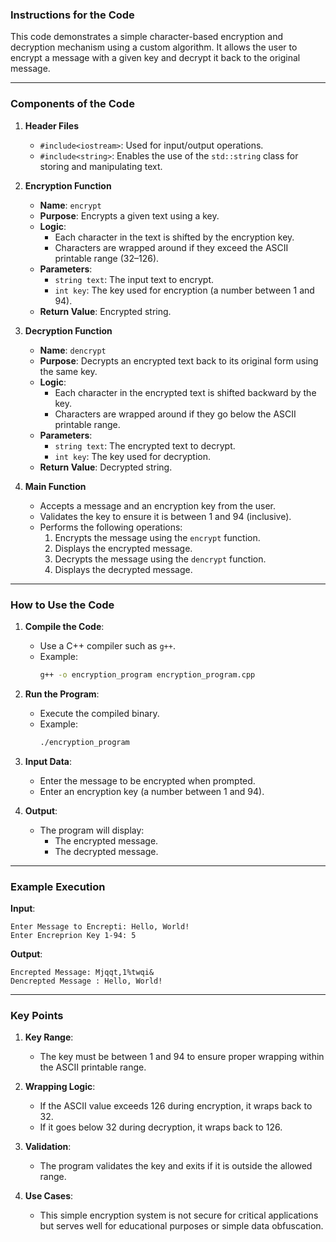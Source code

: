 ### Instructions for the Code

This code demonstrates a simple character-based encryption and decryption mechanism using a custom algorithm. It allows the user to encrypt a message with a given key and decrypt it back to the original message.

---

### **Components of the Code**

1. **Header Files**

   - `#include<iostream>`: Used for input/output operations.
   - `#include<string>`: Enables the use of the `std::string` class for storing and manipulating text.

2. **Encryption Function**

   - **Name**: `encrypt`
   - **Purpose**: Encrypts a given text using a key.
   - **Logic**:
     - Each character in the text is shifted by the encryption key.
     - Characters are wrapped around if they exceed the ASCII printable range (32–126).
   - **Parameters**:
     - `string text`: The input text to encrypt.
     - `int key`: The key used for encryption (a number between 1 and 94).
   - **Return Value**: Encrypted string.

3. **Decryption Function**

   - **Name**: `dencrypt`
   - **Purpose**: Decrypts an encrypted text back to its original form using the same key.
   - **Logic**:
     - Each character in the encrypted text is shifted backward by the key.
     - Characters are wrapped around if they go below the ASCII printable range.
   - **Parameters**:
     - `string text`: The encrypted text to decrypt.
     - `int key`: The key used for decryption.
   - **Return Value**: Decrypted string.

4. **Main Function**
   - Accepts a message and an encryption key from the user.
   - Validates the key to ensure it is between 1 and 94 (inclusive).
   - Performs the following operations:
     1. Encrypts the message using the `encrypt` function.
     2. Displays the encrypted message.
     3. Decrypts the message using the `dencrypt` function.
     4. Displays the decrypted message.

---

### **How to Use the Code**

1. **Compile the Code**:

   - Use a C++ compiler such as `g++`.
   - Example:
     ```bash
     g++ -o encryption_program encryption_program.cpp
     ```

2. **Run the Program**:

   - Execute the compiled binary.
   - Example:
     ```bash
     ./encryption_program
     ```

3. **Input Data**:

   - Enter the message to be encrypted when prompted.
   - Enter an encryption key (a number between 1 and 94).

4. **Output**:
   - The program will display:
     - The encrypted message.
     - The decrypted message.

---

### **Example Execution**

**Input**:

```
Enter Message to Encrepti: Hello, World!
Enter Encreprion Key 1-94: 5
```

**Output**:

```
Encrepted Message: Mjqqt,1%twqi&
Dencrepted Message : Hello, World!
```

---

### **Key Points**

1. **Key Range**:

   - The key must be between 1 and 94 to ensure proper wrapping within the ASCII printable range.

2. **Wrapping Logic**:

   - If the ASCII value exceeds 126 during encryption, it wraps back to 32.
   - If it goes below 32 during decryption, it wraps back to 126.

3. **Validation**:

   - The program validates the key and exits if it is outside the allowed range.

4. **Use Cases**:
   - This simple encryption system is not secure for critical applications but serves well for educational purposes or simple data obfuscation.

